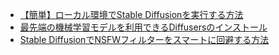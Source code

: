 - [【簡単】ローカル環境でStable Diffusionを実行する方法](https://self-development.info/%E3%80%90%E7%B0%A1%E5%8D%98%E3%80%91%E3%83%AD%E3%83%BC%E3%82%AB%E3%83%AB%E7%92%B0%E5%A2%83%E3%81%A7stable-diffusion%E3%81%A7%E5%AE%9F%E8%A1%8C%E3%81%99%E3%82%8B%E6%96%B9%E6%B3%95/)
- [最先端の機械学習モデルを利用できるDiffusersのインストール](https://self-development.info/%e6%9c%80%e5%85%88%e7%ab%af%e3%81%ae%e6%a9%9f%e6%a2%b0%e5%ad%a6%e7%bf%92%e3%83%a2%e3%83%87%e3%83%ab%e3%82%92%e5%88%a9%e7%94%a8%e3%81%a7%e3%81%8d%e3%82%8bdiffusers%e3%81%ae%e3%82%a4%e3%83%b3%e3%82%b9/)
- [Stable DiffusionでNSFWフィルターをスマートに回避する方法](https://self-development.info/stable-diffusion%e3%81%a7nsfw%e3%83%95%e3%82%a3%e3%83%ab%e3%82%bf%e3%83%bc%e3%82%92%e3%82%b9%e3%83%9e%e3%83%bc%e3%83%88%e3%81%ab%e5%9b%9e%e9%81%bf%e3%81%99%e3%82%8b%e6%96%b9%e6%b3%95/)
